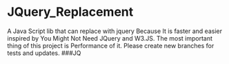 # JQuery_Replacement
A Java Script lib that can replace with jquery Because It is faster and easier inspired by You Might Not Need JQuery and W3.JS. The most important thing of this project is Performance of it. Please create new branches for tests and updates.
###JQ
